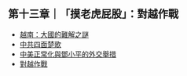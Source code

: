 ## 第十三章｜「摸老虎屁股」：對越作戰

* [越南：大國的難解之謎](./chapter13/section1.md)
* [中共四面楚歌](chapter13/section2.md)
* [中美正常化與鄧小平的外交舉措](chapter13/section3.md)
* [對越作戰](chapter13/section4.md)